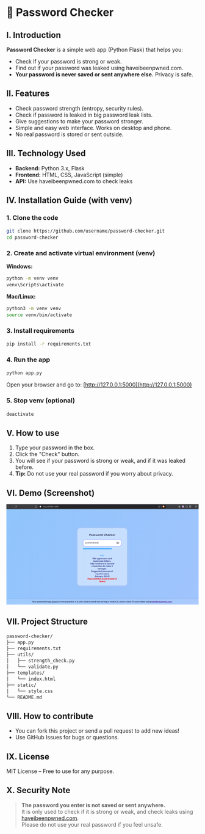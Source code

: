 # 🔑 Password Checker

## I. Introduction

**Password Checker** is a simple web app (Python Flask) that helps you:
- Check if your password is strong or weak.
- Find out if your password was leaked using haveibeenpwned.com.
- **Your password is never saved or sent anywhere else.** Privacy is safe.

## II. Features

- Check password strength (entropy, security rules).
- Check if password is leaked in big password leak lists.
- Give suggestions to make your password stronger.
- Simple and easy web interface. Works on desktop and phone.
- No real password is stored or sent outside.

## III. Technology Used

- **Backend:** Python 3.x, Flask
- **Frontend:** HTML, CSS, JavaScript (simple)
- **API:** Use haveibeenpwned.com to check leaks

## IV. Installation Guide (with venv)

### 1. Clone the code

```sh
git clone https://github.com/username/password-checker.git
cd password-checker
```

### 2. Create and activate virtual environment (venv)

**Windows:**
```sh
python -m venv venv
venv\Scripts\activate
```

**Mac/Linux:**
```sh
python3 -m venv venv
source venv/bin/activate
```

### 3. Install requirements

```sh
pip install -r requirements.txt
```

### 4. Run the app

```sh
python app.py
```

Open your browser and go to: [http://127.0.0.1:5000](http://127.0.0.1:5000)

### 5. Stop venv (optional)
```sh
deactivate
```

## V. How to use

1. Type your password in the box.
2. Click the "Check" button.
3. You will see if your password is strong or weak, and if it was leaked before.
4. **Tip:** Do not use your real password if you worry about privacy.

## VI. Demo (Screenshot)

![Testcase](static/assets/demo.png)

## VII. Project Structure

```
password-checker/
├── app.py
├── requirements.txt
├── utils/
│   ├── strength_check.py
│   └── validate.py
├── templates/
│   └── index.html
├── static/
│   └── style.css
└── README.md
```

## VIII. How to contribute

- You can fork this project or send a pull request to add new ideas!
- Use GitHub Issues for bugs or questions.

## IX. License

MIT License – Free to use for any purpose.

## X. Security Note

> **The password you enter is not saved or sent anywhere.**  
> It is only used to check if it is strong or weak, and check leaks using [haveibeenpwned.com](https://haveibeenpwned.com/).  
> Please do not use your real password if you feel unsafe.
